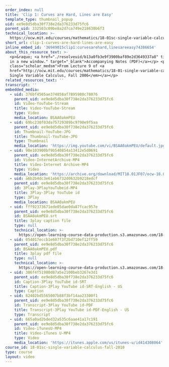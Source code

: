 ```yaml
---
order_index: null
title: 'Clip 1: Curves are Hard, Lines are Easy'
template_type: thumbnail_popup
uid: ee9e8d5dba30f738e2da376233d75fc6
parent_uid: 332503c09be8a2d7ca749e218630b6f3
technical_location: >-
  https://ocw.mit.edu/courses/mathematics/18-01sc-single-variable-calculus-fall-2010/unit-2-applications-of-differentiation/part-a-approximation-and-curve-sketching/session-24-examples-of-linear-approximation/clip-1-curves-are-hard-lines-are-easy
short_url: clip-1-curves-are-hard-lines-are-easy
inline_embed_id: '36949015clip1:curvesarehard,linesareeasy74386654'
about_this_resource_text: >-
  <p>&raquo; <a href="./resolveuid/b13a0fb3e9f3900baf89e2d3649337a8" title="Open
  in a new window." target="_blank">Accompanying Notes (PDF)</a></p> <p
  class="scholar_medsm">From Lecture 9 of <a
  href="http://ocw.mit.edu/courses/mathematics/18-01-single-variable-calculus-fall-2006/video-lectures/"><em>18.01
  Single Variable Calculus, Fall 2006</em></a></p>
related_resources_text: ''
transcript: ''
embedded_media:
  - uid: 376bf4565ae374858af7895980c78076
    parent_uid: ee9e8d5dba30f738e2da376233d75fc6
    id: Video-YouTube-Stream
    title: Video-YouTube-Stream
    type: Video
    media_location: BSAA0akmPEU
  - uid: 69bc230f03da75729389bc9790e9f5aa
    parent_uid: ee9e8d5dba30f738e2da376233d75fc6
    id: Thumbnail-YouTube-JPG
    title: Thumbnail-YouTube-JPG
    type: Thumbnail
    media_location: 'https://img.youtube.com/vi/BSAA0akmPEU/default.jpg'
  - uid: 90e103900bf9b540854a13412e5d0691
    parent_uid: ee9e8d5dba30f738e2da376233d75fc6
    id: Video-InternetArchive-MP4
    title: Video-Internet Archive-MP4
    type: Video
    media_location: 'https://archive.org/download/MIT18.01JF07/ocw-18.01-f07-lec09_300k.mp4'
  - uid: a6b2b4dc3e61eb6732d0632b9218edcf
    parent_uid: ee9e8d5dba30f738e2da376233d75fc6
    id: 3Play-3PlayYouTubeid-MP4
    title: 3Play-3Play YouTube id
    type: 3Play
    media_location: BSAA0akmPEU
  - uid: fff92373671ede05dae0da87fcac957e
    parent_uid: ee9e8d5dba30f738e2da376233d75fc6
    id: BSAA0akmPEU.srt
    title: 3play caption file
    type: null
    technical_location: >-
      https://open-learning-course-data-production.s3.amazonaws.com/18-01sc-single-variable-calculus-fall-2010/f25c90ec2ea21d9254fbff28dd6710b8_BSAA0akmPEU.srt
  - uid: 054017eccb1e607f3f2bd710ef12ff59
    parent_uid: ee9e8d5dba30f738e2da376233d75fc6
    id: BSAA0akmPEU.pdf
    title: 3play pdf file
    type: null
    technical_location: >-
      https://open-learning-course-data-production.s3.amazonaws.com/18-01sc-single-variable-calculus-fall-2010/307bdb599cbf1a8a3395c0d2a02ef337_BSAA0akmPEU.pdf
  - uid: 306f4f51980d87a5e2100beb3267e3d1
    parent_uid: ee9e8d5dba30f738e2da376233d75fc6
    id: Caption-3Play YouTube id-SRT
    title: Caption-3Play YouTube id-SRT-English - US
    type: Caption
  - uid: 82402bd5565007b88f3bf14aa23300f1
    parent_uid: ee9e8d5dba30f738e2da376233d75fc6
    id: Transcript-3Play YouTube id-PDF
    title: Transcript-3Play YouTube id-PDF-English - US
    type: Transcript
  - uid: 665a0ad2bded32a535c6aae41a17c191
    parent_uid: ee9e8d5dba30f738e2da376233d75fc6
    id: Video-iTunesU-MP4
    title: Video-iTunes U-MP4
    type: Video
    media_location: 'https://itunes.apple.com/us/itunes-u/id414308064'
course_id: 18-01sc-single-variable-calculus-fall-2010
type: course
layout: video
---
```

